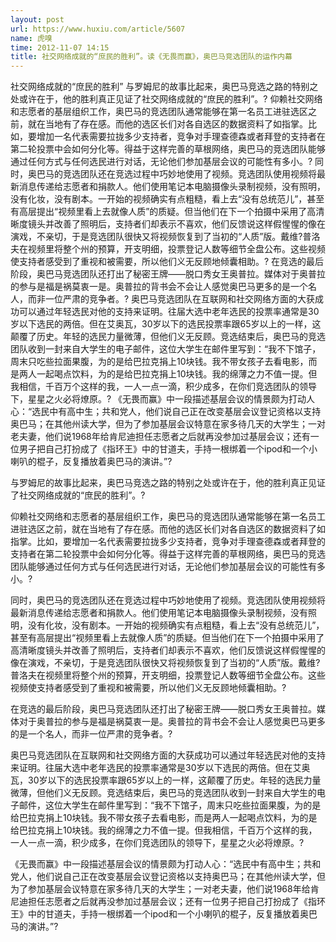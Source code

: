```yaml
---
layout: post
url: https://www.huxiu.com/article/5607
name: 虎嗅
time: 2012-11-07 14:15
title: 社交网络成就的“庶民的胜利”。读《无畏而赢》，奥巴马竞选团队的运作内幕
---
```

社交网络成就的“庶民的胜利” 与罗姆尼的故事比起来，奥巴马竞选之路的特别之处或许在于，他的胜利真正见证了社交网络成就的“庶民的胜利”。? 仰赖社交网络和志愿者的基层组织工作，奥巴马的竞选团队通常能够在第一名员工进驻选区之前，就在当地有了存在感。而他的选区长们对各自选区的数据资料了如指掌。比如，要增加一名代表需要拉拢多少支持者，竞争对手理查德森或者拜登的支持者在第二轮投票中会如何分化等。得益于这样完善的草根网络，奥巴马的竞选团队能够通过任何方式与任何选民进行对话，无论他们参加基层会议的可能性有多小。? 同时，奥巴马的竞选团队还在竞选过程中巧妙地使用了视频。竞选团队使用视频将最新消息传递给志愿者和捐款人。他们使用笔记本电脑摄像头录制视频，没有照明，没有化妆，没有剧本。一开始的视频确实有点粗糙，看上去“没有总统范儿”，甚至有高层提出“视频里看上去就像人质”的质疑。但当他们在下一个拍摄中采用了高清晰度镜头并改善了照明后，支持者们却表示不喜欢，他们反馈说这样假惺惺的像在演戏，不亲切，于是竞选团队很快又将视频恢复到了当初的“人质”版。戴维?普洛夫在视频里将整个州的预算，开支明细，投票登记人数等细节全盘公布。这些视频使支持者感受到了重视和被需要，所以他们义无反顾地倾囊相助。? 在竞选的最后阶段，奥巴马竞选团队还打出了秘密王牌——脱口秀女王奥普拉。媒体对于奥普拉的参与是福是祸莫衷一是。奥普拉的背书会不会让人感觉奥巴马更多的是一个名人，而非一位严肃的竞争者。? 奥巴马竞选团队在互联网和社交网络方面的大获成功可以通过年轻选民对他的支持来证明。往届大选中老年选民的投票率通常是30岁以下选民的两倍。但在艾奥瓦，30岁以下的选民投票率跟65岁以上的一样，这颠覆了历史。年轻的选民力量微薄，但他们义无反顾。竞选结束后，奥巴马的竞选团队收到一封来自大学生的电子邮件，这位大学生在邮件里写到：“我不下馆子，周末只吃些拉面果腹，为的是给巴拉克捐上10块钱。我不带女孩子去看电影，而是两人一起喝点饮料，为的是给巴拉克捐上10块钱。我的绵薄之力不值一提。但我相信，千百万个这样的我，一人一点一滴，积少成多，在你们竞选团队的领导下，星星之火必将燎原。? 《无畏而赢》中一段描述基层会议的情景颇为打动人心：“选民中有高中生；共和党人，他们说自己正在改变基层会议登记资格以支持奥巴马；在其他州读大学，但为了参加基层会议特意在家多待几天的大学生；一对老夫妻，他们说1968年给肯尼迪担任志愿者之后就再没参加过基层会议；还有一位男子把自己打扮成了《指环王》中的甘道夫，手持一根绑着一个ipod和一个小喇叭的棍子，反复播放着奥巴马的演讲。”?

与罗姆尼的故事比起来，奥巴马竞选之路的特别之处或许在于，他的胜利真正见证了社交网络成就的“庶民的胜利”。?

仰赖社交网络和志愿者的基层组织工作，奥巴马的竞选团队通常能够在第一名员工进驻选区之前，就在当地有了存在感。而他的选区长们对各自选区的数据资料了如指掌。比如，要增加一名代表需要拉拢多少支持者，竞争对手理查德森或者拜登的支持者在第二轮投票中会如何分化等。得益于这样完善的草根网络，奥巴马的竞选团队能够通过任何方式与任何选民进行对话，无论他们参加基层会议的可能性有多小。?

同时，奥巴马的竞选团队还在竞选过程中巧妙地使用了视频。竞选团队使用视频将最新消息传递给志愿者和捐款人。他们使用笔记本电脑摄像头录制视频，没有照明，没有化妆，没有剧本。一开始的视频确实有点粗糙，看上去“没有总统范儿”，甚至有高层提出“视频里看上去就像人质”的质疑。但当他们在下一个拍摄中采用了高清晰度镜头并改善了照明后，支持者们却表示不喜欢，他们反馈说这样假惺惺的像在演戏，不亲切，于是竞选团队很快又将视频恢复到了当初的“人质”版。戴维?普洛夫在视频里将整个州的预算，开支明细，投票登记人数等细节全盘公布。这些视频使支持者感受到了重视和被需要，所以他们义无反顾地倾囊相助。?

在竞选的最后阶段，奥巴马竞选团队还打出了秘密王牌——脱口秀女王奥普拉。媒体对于奥普拉的参与是福是祸莫衷一是。奥普拉的背书会不会让人感觉奥巴马更多的是一个名人，而非一位严肃的竞争者。?

奥巴马竞选团队在互联网和社交网络方面的大获成功可以通过年轻选民对他的支持来证明。往届大选中老年选民的投票率通常是30岁以下选民的两倍。但在艾奥瓦，30岁以下的选民投票率跟65岁以上的一样，这颠覆了历史。年轻的选民力量微薄，但他们义无反顾。竞选结束后，奥巴马的竞选团队收到一封来自大学生的电子邮件，这位大学生在邮件里写到：“我不下馆子，周末只吃些拉面果腹，为的是给巴拉克捐上10块钱。我不带女孩子去看电影，而是两人一起喝点饮料，为的是给巴拉克捐上10块钱。我的绵薄之力不值一提。但我相信，千百万个这样的我，一人一点一滴，积少成多，在你们竞选团队的领导下，星星之火必将燎原。?

《无畏而赢》中一段描述基层会议的情景颇为打动人心：“选民中有高中生；共和党人，他们说自己正在改变基层会议登记资格以支持奥巴马；在其他州读大学，但为了参加基层会议特意在家多待几天的大学生；一对老夫妻，他们说1968年给肯尼迪担任志愿者之后就再没参加过基层会议；还有一位男子把自己打扮成了《指环王》中的甘道夫，手持一根绑着一个ipod和一个小喇叭的棍子，反复播放着奥巴马的演讲。”?

